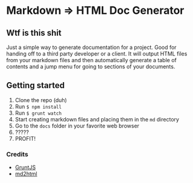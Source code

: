 # Markdown => HTML Doc Generator

## Wtf is this shit
Just a simple way to generate documentation for a project. Good for
handing off to a third party developer or a client. It will output
HTML files from your markdown files and then automatically generate
a table of contents and a jump menu for going to sections of your
documents.

## Getting started
1. Clone the repo (duh)
2. Run `$ npm install`
3. Run `$ grunt watch`
4. Start creating markdown files and placing them in the `md` directory
5. Go to the `docs` folder in your favorite web browser
6. ?????
7. PROFIT!

### Credits
* [GruntJS](http://gruntjs.com)
* [md2html](https://www.npmjs.com/package/md2html)